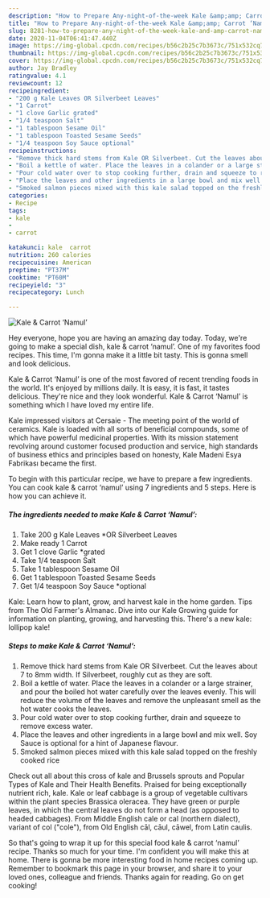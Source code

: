 ```yaml
---
description: "How to Prepare Any-night-of-the-week Kale &amp;amp; Carrot ‘Namul’"
title: "How to Prepare Any-night-of-the-week Kale &amp;amp; Carrot ‘Namul’"
slug: 8281-how-to-prepare-any-night-of-the-week-kale-and-amp-carrot-namul
date: 2020-11-04T06:41:47.440Z
image: https://img-global.cpcdn.com/recipes/b56c2b25c7b3673c/751x532cq70/kale-carrot-namul-recipe-main-photo.jpg
thumbnail: https://img-global.cpcdn.com/recipes/b56c2b25c7b3673c/751x532cq70/kale-carrot-namul-recipe-main-photo.jpg
cover: https://img-global.cpcdn.com/recipes/b56c2b25c7b3673c/751x532cq70/kale-carrot-namul-recipe-main-photo.jpg
author: Jay Bradley
ratingvalue: 4.1
reviewcount: 12
recipeingredient:
- "200 g Kale Leaves OR Silverbeet Leaves"
- "1 Carrot"
- "1 clove Garlic grated"
- "1/4 teaspoon Salt"
- "1 tablespoon Sesame Oil"
- "1 tablespoon Toasted Sesame Seeds"
- "1/4 teaspoon Soy Sauce optional"
recipeinstructions:
- "Remove thick hard stems from Kale OR Silverbeet. Cut the leaves about 7 to 8mm width. If Silverbeet, roughly cut as they are soft."
- "Boil a kettle of water. Place the leaves in a colander or a large strainer, and pour the boiled hot water carefully over the leaves evenly. This will reduce the volume of the leaves and remove the unpleasant smell as the hot water cooks the leaves."
- "Pour cold water over to stop cooking further, drain and squeeze to remove excess water."
- "Place the leaves and other ingredients in a large bowl and mix well. Soy Sauce is optional for a hint of Japanese flavour."
- "Smoked salmon pieces mixed with this kale salad topped on the freshly cooked rice"
categories:
- Recipe
tags:
- kale
- 
- carrot

katakunci: kale  carrot 
nutrition: 260 calories
recipecuisine: American
preptime: "PT37M"
cooktime: "PT60M"
recipeyield: "3"
recipecategory: Lunch

---
```



![Kale &amp; Carrot ‘Namul’](https://img-global.cpcdn.com/recipes/b56c2b25c7b3673c/751x532cq70/kale-carrot-namul-recipe-main-photo.jpg)

Hey everyone, hope you are having an amazing day today. Today, we're going to make a special dish, kale &amp; carrot ‘namul’. One of my favorites food recipes. This time, I'm gonna make it a little bit tasty. This is gonna smell and look delicious.

Kale &amp; Carrot ‘Namul’ is one of the most favored of recent trending foods in the world. It's enjoyed by millions daily. It is easy, it is fast, it tastes delicious. They're nice and they look wonderful. Kale &amp; Carrot ‘Namul’ is something which I have loved my entire life.

Kale impressed visitors at Cersaie - The meeting point of the world of ceramics. Kale is loaded with all sorts of beneficial compounds, some of which have powerful medicinal properties. With its mission statement revolving around customer focused production and service, high standards of business ethics and principles based on honesty, Kale Madeni Esya Fabrikası became the first.


To begin with this particular recipe, we have to prepare a few ingredients. You can cook kale &amp; carrot ‘namul’ using 7 ingredients and 5 steps. Here is how you can achieve it.

<!--inarticleads1-->

##### The ingredients needed to make Kale &amp; Carrot ‘Namul’:

1. Take 200 g Kale Leaves *OR Silverbeet Leaves
1. Make ready 1 Carrot
1. Get 1 clove Garlic *grated
1. Take 1/4 teaspoon Salt
1. Take 1 tablespoon Sesame Oil
1. Get 1 tablespoon Toasted Sesame Seeds
1. Get 1/4 teaspoon Soy Sauce *optional


Kale: Learn how to plant, grow, and harvest kale in the home garden. Tips from The Old Farmer&#39;s Almanac. Dive into our Kale Growing guide for information on planting, growing, and harvesting this. There&#39;s a new kale: lollipop kale! 

<!--inarticleads2-->

##### Steps to make Kale &amp; Carrot ‘Namul’:

1. Remove thick hard stems from Kale OR Silverbeet. Cut the leaves about 7 to 8mm width. If Silverbeet, roughly cut as they are soft.
1. Boil a kettle of water. Place the leaves in a colander or a large strainer, and pour the boiled hot water carefully over the leaves evenly. This will reduce the volume of the leaves and remove the unpleasant smell as the hot water cooks the leaves.
1. Pour cold water over to stop cooking further, drain and squeeze to remove excess water.
1. Place the leaves and other ingredients in a large bowl and mix well. Soy Sauce is optional for a hint of Japanese flavour.
1. Smoked salmon pieces mixed with this kale salad topped on the freshly cooked rice


Check out all about this cross of kale and Brussels sprouts and Popular Types of Kale and Their Health Benefits. Praised for being exceptionally nutrient rich, kale. Kale or leaf cabbage is a group of vegetable cultivars within the plant species Brassica oleracea. They have green or purple leaves, in which the central leaves do not form a head (as opposed to headed cabbages). From Middle English cale or cal (northern dialect), variant of col (&#34;cole&#34;), from Old English cāl, cāul, cāwel, from Latin caulis. 

So that's going to wrap it up for this special food kale &amp; carrot ‘namul’ recipe. Thanks so much for your time. I'm confident you will make this at home. There is gonna be more interesting food in home recipes coming up. Remember to bookmark this page in your browser, and share it to your loved ones, colleague and friends. Thanks again for reading. Go on get cooking!
